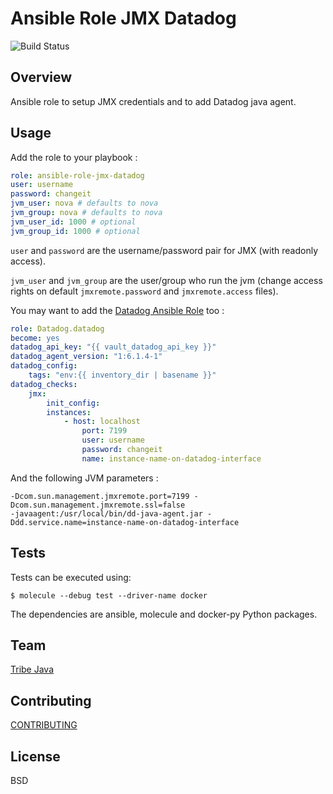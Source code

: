 # Ansible Role JMX Datadog

![Build Status](https://travis-ci.org/peopledoc/ansible-role-jmx-datadog.svg?branch=master)

Overview
--------
Ansible role to setup JMX credentials and to add Datadog java agent. 

Usage
-----

Add the role to your playbook :

```yaml
role: ansible-role-jmx-datadog
user: username
password: changeit
jvm_user: nova # defaults to nova
jvm_group: nova # defaults to nova
jvm_user_id: 1000 # optional
jvm_group_id: 1000 # optional

```

`user` and `password` are the username/password pair for JMX (with readonly access).

`jvm_user` and `jvm_group` are the user/group who run the jvm 
(change access rights on default `jmxremote.password` and `jmxremote.access` files).

You may want to add the [Datadog Ansible Role](https://github.com/DataDog/ansible-datadog) too :

```yaml
role: Datadog.datadog
become: yes
datadog_api_key: "{{ vault_datadog_api_key }}"
datadog_agent_version: "1:6.1.4-1"
datadog_config:
    tags: "env:{{ inventory_dir | basename }}"
datadog_checks:
    jmx:
        init_config:
        instances:
            - host: localhost
                port: 7199
                user: username
                password: changeit
                name: instance-name-on-datadog-interface
```

And the following JVM parameters :

```
-Dcom.sun.management.jmxremote.port=7199 -Dcom.sun.management.jmxremote.ssl=false
-javaagent:/usr/local/bin/dd-java-agent.jar -Ddd.service.name=instance-name-on-datadog-interface
```

Tests
-----

Tests can be executed using:

`$ molecule --debug test --driver-name docker`

The dependencies are ansible, molecule and docker-py Python packages.

Team
----
[Tribe Java](https://github.com/peopledoc/tribe-java/blob/master/documentation/applications.md)


Contributing
------------
[CONTRIBUTING](https://github.com/peopledoc/tribe-java/blob/master/documentation/contribution.md)


License
-------
BSD
